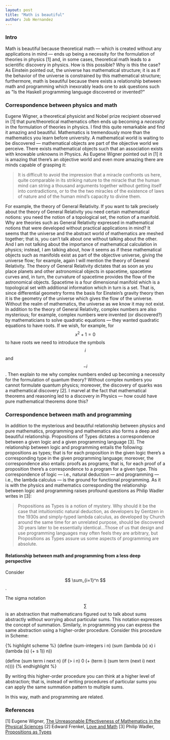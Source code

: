 ```yaml
---
layout: post
title: "Math is beautiful"
author: Job Hernandez
---
```

### Intro

Math is beautiful because theoretical math — which is created without any applications in mind — ends up being a necessity for the formulation of theories in physics [1] and, in some cases, theoretical math leads to a scientific discovery in physics. How is this possible? Why is this the case? As Einstein pointed out, the universe has mathematical structure; it is as if the behavior of the universe is constrained by this mathematical structure; furthermore, math is beautiful because there exists a relationship between math and programming which inexorably leads one to ask questions such as "Is the Haskell programming language discovered or invented?"

### Correspondence between physics and math
Eugene Wigner, a theoretical physicist and Nobel prize recipient observed in [1] that pure/theoretical mathematics often ends up becoming a *necessity* in the formulation of theories in physics. I find this quite remarkable and find it amazing and beautiful. Mathematics is tremendously more than the mathematics you learn before university. A mathematical world is waiting to be discovered — mathematical objects are part of the objective world we perceive. There exists mathematical objects such that an association exists with knowable unknowns in Physics. As Eugene Wigner pointed out in [1] it is amazing that there’s an objective world and even more amazing there are minds capable of grasping it: 

> It is difficult to avoid the impression that a miracle confronts us here, quite comparable in its striking nature to the miracle that the human mind can string a thousand arguments together without getting itself into contradictions, or to the the two miracles of the existence of laws of nature and of the human mind’s capacity to divine them.

For example, the theory of General Relativity. If you want to talk precisely about the theory of General Relativity you need certain mathematical notions: you need the notion of a topological set, the notion of a manifold. Why are theories such as General Relativity expressed in mathematical notions that were developed without practical applications in mind? It seems that the universe and the abstract world of mathematics are meshed together; that is, you can’t talk about one without talking about the other. And I am not talking about the importance of mathematical calculation in physics; instead, I am talking about, how it seems as if these mathematical objects such as manifolds exist as part of the objective universe, giving the universe flow; for example, again I will mention the theory of General Relativity. The theory of General Relativity dictates that as soon as you place planets and other astronomical objects in spacetime, spacetime curves and, in turn, the curvature of spacetime provides the flow of the astronomical objects. Spacetime is a four dimensional manifold which is a topological set with additional information which in turn is a set. That is, since differential geometry forms the basis for Einstein’s gravity theory then it is the geometry of the universe which gives the flow of the universe. Without the realm of mathematics, the universe as we know it may not exist. In addition to the theory of General Relativity, complex numbers are also mysterious; for example, complex numbers were invented (or discovered?) by mathematicians to solve quadratic equations — they wanted quadratic equations to have roots. If we wish, for example, for $$ {x^2} + 1 = 0 $$ to have roots we need to introduce the symbols $$ i $$ and $$ - i $$. Then explain to me why complex numbers ended up becoming a necessity for the formulation of quantum theory? Without complex numbers you cannot formulate quantum physics; moreover, the discovery of quarks was a mathematical discovery [2]. I marvel at the fact that mathematical theorems and reasoning led to a discovery in Physics — how could have pure mathematical theorems done this?


### Correspondence between math and programming

In addition to the mysterious and beautiful relationship between physics and pure mathematics, programming and mathematics also forms a deep and beautiful relationship. Propositions of Types dictates a correspondence between a given logic and a given programming language [3]. The relationship between logic and programming entails the following: propositions as types; that is for each proposition in the given logic there’s a corresponding type in the given programming language; moreover, the correspondence also entails: proofs as programs; that is, for each proof of a proposition there’s a correspondence to a program for a given type. This correspondence of logic — i.e., natural deduction — and programming — i.e., the lambda calculus — is the ground for functional programming. As it is with the physics and mathematics corresponding the relationship between logic and programming raises profound questions as Philip Wadler writes in [3]: 

> Propositions as Types is a notion of mystery. Why should it be the case that intuitionistic natural deduction, as developers by Gentzen in the 1930s and simply-typed lambda calculus, as developed by Church around the same time for an unrelated purpose, should be discovered 30 years later to be essentially identical…Those of us that design and use programming languages may often feels they are arbitrary, but Propositions as Types assure us some aspects of programming are absolute.

#### Relationship between math and programming from a less deep perspective

Consider $$ \sum_{i=1}^n $$.

The sigma notation $$ \sum $$ is an abstraction that mathematicans figured out to talk about sums abstractly without worrying about particular sums. This notation expresses the concept of summation. Similarly, in programming you can express the same abstraction using a higher-order procedure.
Consider this procedure in Scheme:

{% highlight scheme %}
(define (sum-integers i n)
   (sum (lambda (x) x)
        i
        (lambda (s) (+ s 1))
        n))

(define (sum term i next n)
   (if (> i n)
       0
       (+ (term i)
          (sum term (next i) next n))))
{% endhighlight %}

By writing this higher-order procedure you can think at a higher level of abstraction; that is, instead of writing procedures of particular sums you can apply the same summation pattern to multiple sums.

In this way, math and programming are related.

### References

[1] Eugene Wigner, [The Unreasonable Effectiveness of Mathematics in the Physical Sciences](https://www.maths.ed.ac.uk/~v1ranick/papers/wigner.pdf)
[2] Edward Frenkel, [Love and Math](https://books.google.com/books/about/Love_and_Math.html?id=sb0PAAAAQBAJ)
[3] Philip Wadler, [Propositions as Types](https://homepages.inf.ed.ac.uk/wadler/papers/propositions-as-types/propositions-as-types.pdf)